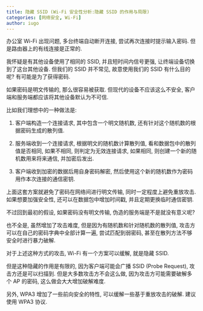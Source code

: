 ```yaml
---
title: 隐藏 SSID (Wi-Fi 安全性分析:隐藏 SSID 的作用与局限)
categories: [网络安全, Wi-Fi]
author: iugo
---
```


办公室 Wi-Fi 出现问题, 多台终端自动断开连接, 尝试再次连接时提示输入密码.
但是路由器上的有线连接是正常的.

我怀疑是有其他设备使用了相同的 SSID, 并且短时间内信号更强,
让终端设备切换到了这台其他设备. 但我们的 SSID 并不常见, 故意使用我们的 SSID
有什么目的呢? 有可能是为了获得密码.

如果密码是明文传输的, 那么很容易被获取. 但现代的设备不应该这么不安全,
客户端和服务端都应该将其他设备默认为不可信.

比如我们理想中的一种做法是:

1. 客户端构造一个连接请求, 其中包含一个明文随机数,
   还有针对这个随机数的根据密码生成的散列值.

2. 服务端收到一个连接请求, 根据明文的随机数计算散列值, 看和数据包中的散列值是否相同,
   如果不相同, 则判定为无效连接请求, 如果相同, 则创建一个新的随机数用来将来通信,
   并加密后发出.

3. 客户端收到加密的数据后用自身密码解密, 然后使用这个新的随机数作为密码用作本次连接的通信密钥.

上面这套方案就避免了密码在网络间进行明文传输, 同时一定程度上避免重放攻击.
如果想要加强安全性, 还可以在数据包中增加时间戳, 并且定期更换临时通信密钥.

不过回到最初的假设, 如果密码没有明文传输, 伪造的服务端是不是就没有意义呢?

也不全是, 虽然增加了攻击难度, 但是因为有随机数和针对随机数的散列值,
攻击方可以在自己的密码字典中全部计算一遍, 尝试匹配到弱密码,
甚至在散列方法不够安全时进行暴力破解.

对于上述这种方式的攻击, Wi-Fi 有一个方案可以缓解, 就是隐藏 SSID.

但是这种隐藏的作用是有限的, 因为客户端可能会广播 SSID (Probe Request),
攻击方还是可以扫描到. 但是大多数攻击方不会这么做, 因为攻击方可能需要破解多个
AP 的密码, 这么做会大大增加破解难度.

另外, WPA3 增加了一些前向安全的特性, 可以缓解一些基于重放攻击的破解.
建议使用 WPA3 协议.
